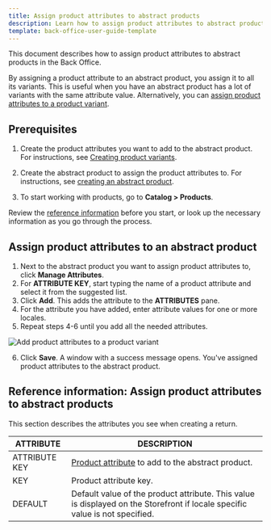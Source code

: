 ```yaml
---
title: Assign product attributes to abstract products
description: Learn how to assign product attributes to abstract products in the Back Office
template: back-office-user-guide-template
---
```


This document describes how to assign product attributes to abstract products in the Back Office.

By assigning a product attribute to an abstract product, you assign it to all its variants. This is useful when you have an abstract product has a lot of variants with the same attribute value. Alternatively, you can [assign product attributes to a product variant](/docs/pbc/all/product-information-management/{{page.version}}/base-shop/manage-in-the-back-office/products/manage-product-variants/assign-product-attributes-to-product-variants.html).

## Prerequisites

1. Create the product attributes you want to add to the abstract product. For instructions, see [Creating product variants](/docs/scos/user/back-office-user-guides/{{page.version}}/catalog/attributes/creating-product-attributes.html).

2. Create the abstract product to assign the product attributes to. For instructions, see [creating an abstract product](/docs/scos/user/back-office-user-guides/{{page.version}}/catalog/products/manage-abstract-products/creating-abstract-products-and-product-bundles.html).  
3. To start working with products, go to **Catalog&nbsp;<span aria-label="and then">></span> Products**.

Review the [reference information](#reference-information-assign-product-attributes-to-abstract-products) before you start, or look up the necessary information as you go through the process.


## Assign product attributes to an abstract product

1. Next to the abstract product you want to assign product attributes to, click **Manage Attributes**.
2. For **ATTRIBUTE KEY**, start typing the name of a product attribute and select it from the suggested list.
3. Click **Add**.
    This adds the attribute to the **ATTRIBUTES** pane.
4. For the attribute you have added, enter attribute values for one or more locales.
5. Repeat steps 4-6 until you add all the needed attributes.

![Add product attributes to a product variant](https://spryker.s3.eu-central-1.amazonaws.com/docs/scos/user/back-office-user-guides/catalog/products/manage-product-variants/assign-product-attributes-to-product-variants.md/add-product-attributes-to-product-variants.png)

6. Click **Save**.
    A window with a success message opens. You've assigned product attributes to the abstract product.


## Reference information: Assign product attributes to abstract products

This section describes the attributes you see when creating a return.

| ATTRIBUTE | DESCRIPTION |
|-|-|
| ATTRIBUTE KEY | [Product attribute](/docs/scos/user/features/{{page.version}}/product-feature-overview/product-attributes-overview.html) to add to the abstract product. |
| KEY | Product attribute key. |
| DEFAULT | Default value of the product attribute. This value is displayed on the Storefront if locale specific value is not specified. |     
